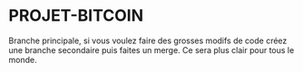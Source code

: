 # PROJET-BITCOIN
Branche principale, si vous voulez faire des grosses modifs de code créez une branche secondaire puis faites un merge. Ce sera plus clair pour tous le monde.
